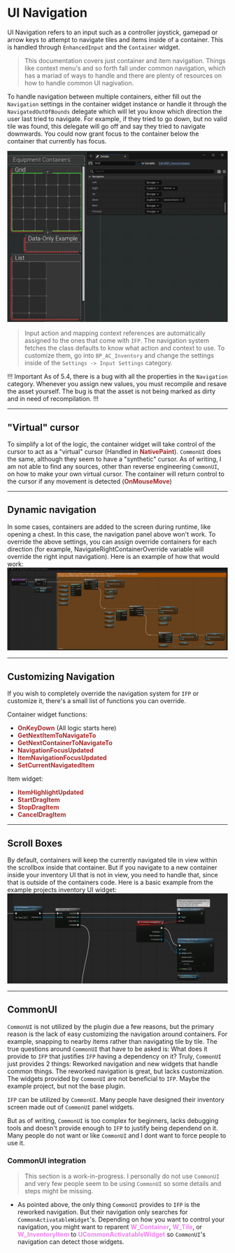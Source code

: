# UI Navigation

UI Navigation refers to an input such as a controller joystick, gamepad or arrow keys to attempt to navigate tiles and items inside of a container. This is handled through `EnhancedInput` and the `Container` widget.

> This documentation covers just container and item navigation. Things like context menu's and so forth fall under common navigation, which has a mariad of ways to handle and there are plenty of resources on how to handle common UI nagivation.

To handle navigation between multiple containers, either fill out the `Navigation` settings in the container widget instance or handle it through the `NavigatedOutOfBounds` delegate which will let you know which direction the user last tried to navigate. For example, if they tried to go down, but no valid tile was found, this delegate will go off and say they tried to navigate downwards. You could now grant focus to the container below the container that currently has focus.

![](/pictures/NavigationDetailsPanel.png)

> Input action and mapping context references are automatically assigned to the ones that come with `IFP`. The navigation system fetches the class defaults to know what action and context to use. To customize them, go into `BP_AC_Inventory` and change the settings inside of the `Settings -> Input Settings` category.

!!! Important
As of 5.4, there is a bug with all the properties in the `Navigation` category. Whenever you assign new values, you must recompile and resave the asset yourself. The bug is that the asset is not being marked as dirty and in need of recompilation.
!!!

---
## "Virtual" cursor
To simplify a lot of the logic, the container widget will take control of the cursor to act as a "virtual" cursor (Handled in <span style="color:brown">**NativePaint**</span>). `CommonUI` does the same, although they seem to have a "synthetic" cursor. As of writing, I am not able to find any sources, other than reverse engineering `CommonUI`, on how to make your own virtual cursor. The container will return control to the cursor if any movement is detected (<span style="color:brown">**OnMouseMove**</span>)

---
## Dynamic navigation
In some cases, containers are added to the screen during runtime, like opening a chest. In this case, the navigation panel above won't work.
To override the above settings, you can assign override containers for each direction (for example, NavigateRightContainerOverride variable will override the right input navigation).
Here is an example of how that would work:
![](/pictures/NavigationOverrideExample.png)

---
## Customizing Navigation
If you wish to completely override the navigation system for `IFP` or customize it, there's a small list of functions you can override.

Container widget functions:
- <span style="color:brown">**OnKeyDown**</span> (All logic starts here)
- <span style="color:brown">**GetNextItemToNavigateTo**</span>
- <span style="color:brown">**GetNextContainerToNavigateTo**</span>
- <span style="color:brown">**NavigationFocusUpdated**</span>
- <span style="color:brown">**ItemNavigationFocusUpdated**</span>
- <span style="color:brown">**SetCurrentNavigatedItem**</span>

Item widget:
- <span style="color:brown">**ItemHighlightUpdated**</span>
- <span style="color:brown">**StartDragItem**</span>
- <span style="color:brown">**StopDragItem**</span>
- <span style="color:brown">**CancelDragItem**</span>

---
## Scroll Boxes
By default, containers will keep the currently navigated tile in view within the scrollbox inside that container. But if you navigate to a new container inside your inventory UI that is not in view, you need to handle that, since that is outside of the containers code. 
Here is a basic example from the example projects inventory UI widget:
![](/pictures/ScrollBoxNavigationExample.png)

---
## CommonUI
`CommonUI` is not utilized by the plugin due a few reasons, but the primary reason is the lack of easy customizing the navigation around containers. For example, snapping to nearby items rather than navigating tile by tile.
The true questions around `CommonUI` that have to be asked is: What does it provide to `IFP` that justifies `IFP` having a dependency on it? Truly, `CommonUI` just provides 2 things: Reworked navigation and new widgets that handle common things. The reworked navigation is great, but lacks customization. The widgets provided by `CommonUI` are not beneficial to `IFP`. Maybe the example project, but not the base plugin.


`IFP` can be utilized by `CommonUI`. Many people have designed their inventory screen made out of `CommonUI` panel widgets.

But as of writing, `CommonUI` is too complex for beginners, lacks debugging tools and doesn't provide enough to `IFP` to justify being dependend on it. Many people do not want or like `CommonUI` and I dont want to force people to use it.

### CommonUI integration

> This section is a work-in-progress. I personally do not use `CommonUI` and very few people seem to be using `CommonUI` so some details and steps might be missing.

- As pointed above, the only thing `CommonUI` provides to `IFP` is the reworked navigation. But their navigation only searches for `CommonActivatableWidget`'s. Depending on how you want to control your navigation, you might want to reparent <span style="color:violet">**W_Container**</span>, <span style="color:violet">**W_Tile**</span>, or <span style="color:violet">**W_InventoryItem**</span> to <span style="color:violet">**UCommonActivatableWidget**</span> so `CommonUI`'s navigation can detect those widgets.